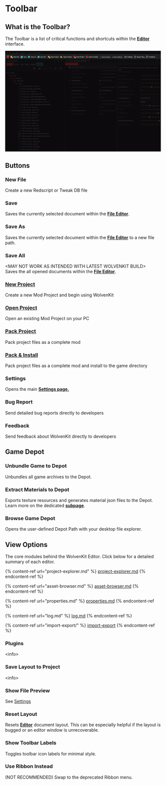 # Toolbar

## What is the Toolbar?

The Toolbar is a list of critical functions and shortcuts within the [**Editor**](./) interface.

![](<../../.gitbook/assets/8.5.3 Toolbar generic.png>)

## Buttons

### New File

Create a new Redscript or Tweak DB file

### **Save**

Saves the currently selected document within the [**File Editor**](file-editor.md).

### Save As

Saves the currently selected document within the [**File Editor**](file-editor.md) to a new file path.

### Save A**ll**

\<MAY NOT WORK AS INTENDED WITH LATEST WOLVENKIT BUILD>\
Saves the all opened documents within the [**File Editor**](file-editor.md).

### [New Project](../projects.md#new-project)

Create a new Mod Project and begin using WolvenKit

### [Open Project](../projects.md#opening-a-project)

Open an existing Mod Project on your PC

### [Pack Project](../projects.md#packing-and-installing-a-project)

Pack project files as a complete mod

### [Pack & Install](../projects.md#packing-and-installing-a-project)

Pack project files as a complete mod and install to the game directory

### Settings

Opens the main [**Settings page.**](../settings.md)

### Bug Report

Send detailed bug reports directly to developers

### Feedback

Send feedback about WolvenKit directly to developers

## Game Depot

### Unbundle Game to Depot

Unbundles all game archives to the Depot.

### Extract Materials to Depot

Exports texture resources and generates material json files to the Depot. Learn more on the dedicated [**subpage**](broken-reference).

### Browse Game Depot

Opens the user-defined Depot Path with your desktop file explorer.

## View Options

The core modules behind the WolvenKit Editor. Click below for a detailed summary of each editor.

{% content-ref url="project-explorer.md" %}
[project-explorer.md](project-explorer.md)
{% endcontent-ref %}

{% content-ref url="asset-browser.md" %}
[asset-browser.md](asset-browser.md)
{% endcontent-ref %}

{% content-ref url="properties.md" %}
[properties.md](properties.md)
{% endcontent-ref %}

{% content-ref url="log.md" %}
[log.md](log.md)
{% endcontent-ref %}

{% content-ref url="import-export/" %}
[import-export](import-export/)
{% endcontent-ref %}

### Plugins

\<info>

### Save Layout to Project

\<info>

### Show File Preview

See [Settings](../settings.md#show-file-preview)

### Reset Layout

Resets [**Editor**](./) document layout. This can be especially helpful if the layout is bugged or an editor window is unrecoverable.

### Show Toolbar Labels

Toggles toolbar icon labels for minimal style.

### Use Ribbon Instead

(NOT RECOMMENDED) Swap to the deprecated Ribbon menu.
